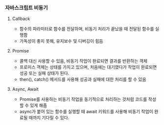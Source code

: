 ### 자바스크립트 비동기

1. Callback

   - 함수의 파라미터로 함수를 전달하며, 비동기 처리가 끝났을 때 전달된 함수를 실행함
   - 가독성이 좋지 못해, 유지보수 및 디버깅이 힘듬

2. Promise

   - 콜백 대신 사용할 수 있음, 비동기 작업이 완료되면 결과를 반환하는 객체
   - 프로미스 객체는 상태를 가지고 있으며, 처음에는 대기였다가 작업이 완료되면 성공 또는 실패 상태가 된다.
   - then(), catch() 메서드를 사용해 성공과 실패에 대한 처리를 할 수 있음

3. Async, Await
   - Promise를 사용하는 비동기 작업을 동기적으로 처리하는 것처럼 코드를 작성할 수 있게 해줌
   - async가 붙어 있는 함수를 실행할 때 await 키워드를 사용해 비동기 작업이 완료될 때까지 기다릴 수 있다.
